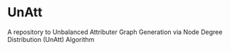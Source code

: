 # UnAtt
A repository to Unbalanced Attributer Graph Generation via Node Degree Distribution (UnAtt) Algorithm
